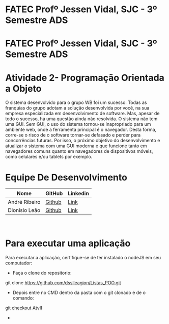 # FATEC Profº Jessen Vidal, SJC - 3º Semestre ADS

# FATEC Profº Jessen Vidal, SJC - 3º Semestre ADS

# Atividade 2- Programação Orientada a Objeto

O sistema desenvolvido para o grupo WB foi um sucesso. Todas as franquias do grupo adotam a solução desenvolvida por você, na sua empresa especializada em desenvolvimento de software. Mas, apesar de todo o sucesso, há uma questão ainda não resolvida. O sistema não tem uma GUI. Sem GUI, o uso do sistema tornou-se inapropriado para um ambiente web, onde a ferramenta principal é o navegador. Desta forma, corre-se o risco de o software tornar-se defasado e perder para concorrências futuras. Por isso, o próximo objetivo do desenvolvimento e atualizar o sistema com uma GUI moderna e que funcione tanto em navegadores comuns quanto em navegadores de dispositivos móveis, como celulares e/ou tablets por exemplo.


# Equipe De Desenvolvimento 

Nome            | GitHub                                                       | Linkedin |
 |-----------------|--------------------------------------------------------------|----------|
| André Ribeiro   | <a href="https://github.com/New-Tomorrow" target="_blank">Github</a> | <a href="https://www.linkedin.com/in/andre-ramos-ribeiro-320621226/" target="_blank">Link</a>| |
| Dionísio Leão   | <a href="https://github.com/dsslleagion" target="_blank">Github</a> | <a href="https://www.linkedin.com/in/dionisio-samuel-dos-santos-le%C3%A3o-616848226/" target="_blank">Link</a>|
<br>

# Para executar uma aplicação

Para executar a aplicação, certifique-se de ter instalado o nodeJS em seu computador:


- Faça o  clone do repositorio:

git clone https://github.com/dsslleagion/Listas_POO.git

- Depois entre no CMD dentro da pasta com o git clonado e de o comando:

git checkout AtvII

- 

